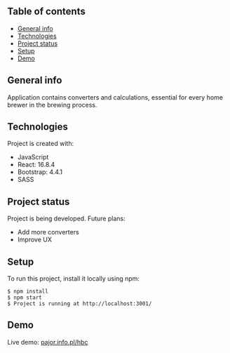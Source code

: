 ## Table of contents
* [General info](#general-info)
* [Technologies](#technologies)
* [Project status](#project-status)
* [Setup](#setup)
* [Demo](#demo)

## General info
Application contains converters and calculations, essential for every home brewer in the brewing process.
	
## Technologies
Project is created with:
* JavaScript
* React: 16.8.4
* Bootstrap: 4.4.1
* SASS

## Project status
Project is being developed.
Future plans:
- Add more converters
- Improve UX

## Setup
To run this project, install it locally using npm:

```
$ npm install
$ npm start
$ Project is running at http://localhost:3001/
```
	
## Demo
Live demo: [pajor.info.pl/hbc](http://pajor.info.pl/hbc/)